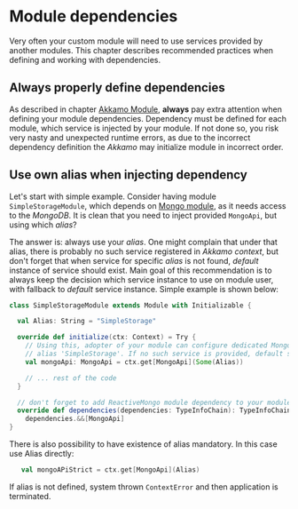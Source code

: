 # Module dependencies
Very often your custom module will need to use services provided by another modules. This chapter
describes recommended practices when defining and working with dependencies.

## Always properly define dependencies
As described in chapter [Akkamo Module](../how-it-works/module.md), **always** pay extra attention
when defining your module dependencies. Dependency must be defined for each module, which service
is injected by your module. If not done so, you risk very nasty and unexpected runtime errors, as
due to the incorrect dependency definition the *Akkamo* may initialize module in incorrect order.

## Use own alias when injecting dependency
Let's start with simple example. Consider having module `SimpleStorageModule`, which depends on
[Mongo module](../modules/mongo-module.md), as it needs access to the *MongoDB*. It
is clean that you need to inject provided `MongoApi`, but using which *alias*?

The answer is: always use your *alias*. One might complain that under that alias, there is probably no
such service registered in *Akkamo context*, but don't forget that when service for specific *alias*
is not found, *default* instance of service should exist. Main goal of this recommendation is to
always keep the decision which service instance to use on module user, with fallback to *default*
service instance. Simple example is shown below:

```scala
class SimpleStorageModule extends Module with Initializable {

  val Alias: String = "SimpleStorage"

  override def initialize(ctx: Context) = Try {
    // Using this, adopter of your module can configure dedicated MongoDB connection with
    // alias 'SimpleStorage'. If no such service is provided, default service instance is used.
    val mongoApi: MongoApi = ctx.get[MongoApi](Some(Alias))

    // ... rest of the code
  }

  // don't forget to add ReactiveMongo module dependency to your module
  override def dependencies(dependencies: TypeInfoChain): TypeInfoChain =
    dependencies.&&[MongoApi]
}
```
There is also possibility to have existence of alias mandatory. In this case use Alias directly:
 ```scala
    val mongoAPiStrict = ctx.get[MongoApi](Alias) 
 ```
 If alias is not defined, system thrown `ContextError` and then application is terminated.